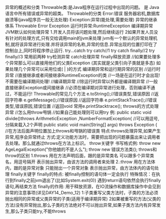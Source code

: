 异常的概述和分类
Throwable类:是Java程序在运行过程中出现的问题。
是 Java 语言中所有错误或异常的超类。
Throwable的分类
Error:错误
服务器宕机,数据库崩溃等(java程序员一般无法处理)
Exception:异常(能处理,需要处理)
异常的继承体系
Throwable
Error
Exception
运行时异常:RuntimeException
编译期异常
JVM默认如何处理异常
1.开发人员将该问题处理,然后继续运行
2如果开发人员没有针对的处理方式,只有交给调用main的jvm来处理 jvm有一个默认的异常处理机制,就将该异常进行处理.并将该异常的名称,异常的信息.异常出现的位置打印在了控制台上,同时将程序停止运行.
try...catch
try catch//1
try catch finally//2
try finally//3
常用前两种
try检测异常
catch处理异常
finally释放资源
//如果要处理多个异常那么可以直接用他们的父类Exception
(其实就是父类引向子类就是多态)
如果处理几个异常可以采用位或( | )的方式
编译期异常和运行期异常的区别
//运行时异常
//直接继承或者间接继承RuntimeException的类
//一场是在运行时才会出现!不需要在编译期间处理!
//编译期异常
//除运行时异常以外都是编译期异常
//一般直接继承Exception或间接继承
//必须在编译期对异常进行处理，否则编译不通过，不能运行!
Throwable的常见几个方法
e.toString();//错误类型,错误原因
//返回字符串
e.getMessage();//错误原因
//返回字符串
e.printStackTrace();//错误类型,错误原因,错误位置
//返回void
常用e.printStacktrace();
throws的方式处理异常
//怎么用throw甩锅
//如果自己能处理则可以用try
例:
public static void divide()throws ArithmeticException ,NumberFormatException{
//可以用逗号,分隔来载入2个声明
public static void main(String[] args) throws Exception {
//在方法后面声明位置加上throws和甩锅的错误类
特点:throws处理异常,如果产生异常,程序会异常终止
方式:定义功能方法时，需要把出现的问题暴露出来让调用者去处理。那么就通过throws在方法上标识。
throw关键字
书写格式例:
throw new AgeLegalException("你他娘的不是人么");
throw new 错误方法类();
throws和throw的区别
1.throws 用在方法声明后面，跟的是异常类名 可以跟多个异常类名，用逗号隔开 表示抛出异常，由该方法的调用者来处理
2.:throw 用在方法体内，跟的是异常对象 只能抛出一个异常对象 表示抛出异常，由方法体内的语句处理
finally关键字
finally的特点:
被finally控制的语句体一定会执行
特殊情况：在执行到finally之前jvm退出了(比如System.exit(0))
遇到return语句依然会执行finally语句,再结束方法
finally的作用:
用于释放资源，在IO流操作和数据库操作中会见到
异常的注意事项(详见DAY14_Demo_12)
1:子类重写父类方法时，子类的方法必须抛出相同的异常或父类异常的子类(适用于编译期异常)
2如果被重写的方法(父类的方法)没有异常抛出,那么子类的方法绝对不可以抛出异常,如果子类方法内有异常发生,那么子类只能try,不能throws